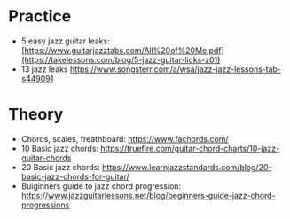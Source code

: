 # Practice
- 5 easy jazz guitar leaks: [https://www.guitarjazztabs.com/All%20of%20Me.pdf](https://takelessons.com/blog/5-jazz-guitar-licks-z01)
- 13 jazz leaks https://www.songsterr.com/a/wsa/jazz-jazz-lessons-tab-s449091

# Theory
- Chords, scales, freathboard: https://www.fachords.com/
- 10 Basic jazz chords: https://truefire.com/guitar-chord-charts/10-jazz-guitar-chords
- 20 Basic jazz chords: https://www.learnjazzstandards.com/blog/20-basic-jazz-chords-for-guitar/
- Buiginners guide to jazz chord progression: https://www.jazzguitarlessons.net/blog/beginners-guide-jazz-chord-progressions
